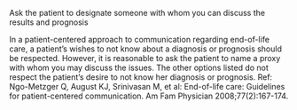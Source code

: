 Ask the patient to designate someone with whom you can discuss the results and prognosis

In a patient-centered approach to communication regarding end-of-life care, a patient’s wishes to not know about a diagnosis or prognosis should be respected. However, it is reasonable to ask the patient to name a proxy with whom you may discuss the issues. The other options listed do not respect the patient’s desire to not know her diagnosis or prognosis.
Ref: Ngo-Metzger Q, August KJ, Srinivasan M, et al: End-of-life care: Guidelines for patient-centered communication. Am Fam Physician 2008;77(2):167-174.